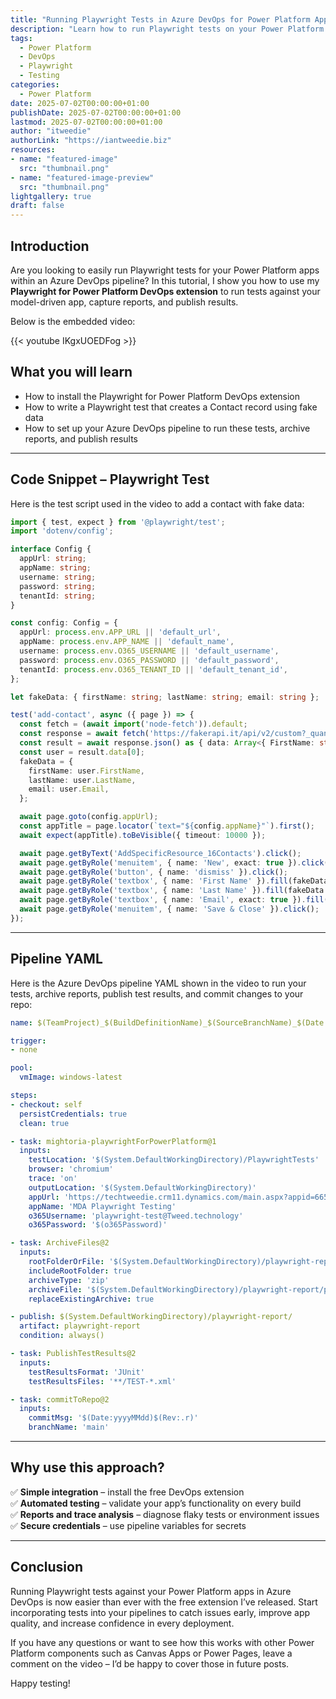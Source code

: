 ```yaml
---
title: "Running Playwright Tests in Azure DevOps for Power Platform Apps"
description: "Learn how to run Playwright tests on your Power Platform model-driven apps using a free Azure DevOps extension. This tutorial walks you through installing the extension, creating a pipeline, and viewing your results with HTML reports and trace analysis."
tags:
  - Power Platform
  - DevOps
  - Playwright
  - Testing
categories:
  - Power Platform
date: 2025-07-02T00:00:00+01:00
publishDate: 2025-07-02T00:00:00+01:00
lastmod: 2025-07-02T00:00:00+01:00
author: "itweedie"
authorLink: "https://iantweedie.biz"
resources:
- name: "featured-image"
  src: "thumbnail.png"
- name: "featured-image-preview"
  src: "thumbnail.png"
lightgallery: true
draft: false
---
```


## Introduction

Are you looking to easily run Playwright tests for your Power Platform apps within an Azure DevOps pipeline? In this tutorial, I show you how to use my **Playwright for Power Platform DevOps extension** to run tests against your model-driven app, capture reports, and publish results.

Below is the embedded video:

<!-- Add your YouTube HTML snippet here -->

{{< youtube IKgxUOEDFog >}}

## What you will learn

- How to install the Playwright for Power Platform DevOps extension
- How to write a Playwright test that creates a Contact record using fake data
- How to set up your Azure DevOps pipeline to run these tests, archive reports, and publish results

---

## Code Snippet – Playwright Test

Here is the test script used in the video to add a contact with fake data:

```typescript
import { test, expect } from '@playwright/test';
import 'dotenv/config';

interface Config {
  appUrl: string;
  appName: string;
  username: string;
  password: string;
  tenantId: string;
}

const config: Config = {
  appUrl: process.env.APP_URL || 'default_url',
  appName: process.env.APP_NAME || 'default_name',
  username: process.env.O365_USERNAME || 'default_username',
  password: process.env.O365_PASSWORD || 'default_password',
  tenantId: process.env.O365_TENANT_ID || 'default_tenant_id',
};

let fakeData: { firstName: string; lastName: string; email: string };

test('add-contact', async ({ page }) => {
  const fetch = (await import('node-fetch')).default;
  const response = await fetch('https://fakerapi.it/api/v2/custom?_quantity=1&FirstName=firstName&LastName=lastName&Email=email');
  const result = await response.json() as { data: Array<{ FirstName: string; LastName: string; Email: string }> };
  const user = result.data[0];
  fakeData = {
    firstName: user.FirstName,
    lastName: user.LastName,
    email: user.Email,
  };

  await page.goto(config.appUrl);
  const appTitle = page.locator(`text="${config.appName}"`).first();
  await expect(appTitle).toBeVisible({ timeout: 10000 });

  await page.getByText('AddSpecificResource_16Contacts').click();
  await page.getByRole('menuitem', { name: 'New', exact: true }).click();
  await page.getByRole('button', { name: 'dismiss' }).click();
  await page.getByRole('textbox', { name: 'First Name' }).fill(fakeData.firstName);
  await page.getByRole('textbox', { name: 'Last Name' }).fill(fakeData.lastName);
  await page.getByRole('textbox', { name: 'Email', exact: true }).fill(fakeData.email);
  await page.getByRole('menuitem', { name: 'Save & Close' }).click();
});
```

---

## Pipeline YAML

Here is the Azure DevOps pipeline YAML shown in the video to run your tests, archive reports, publish test results, and commit changes to your repo:

```yaml
name: $(TeamProject)_$(BuildDefinitionName)_$(SourceBranchName)_$(Date:yyyyMMdd)$(Rev:.r)

trigger:
- none

pool:
  vmImage: windows-latest

steps:
- checkout: self
  persistCredentials: true
  clean: true

- task: mightoria-playwrightForPowerPlatform@1
  inputs:
    testLocation: '$(System.DefaultWorkingDirectory)/PlaywrightTests'
    browser: 'chromium'
    trace: 'on'
    outputLocation: '$(System.DefaultWorkingDirectory)'
    appUrl: 'https://techtweedie.crm11.dynamics.com/main.aspx?appid=6653f9fc-b74b-f011-877a-6045bd0e2fc6'
    appName: 'MDA Playwright Testing'
    o365Username: 'playwright-test@Tweed.technology'
    o365Password: '$(o365Password)'

- task: ArchiveFiles@2
  inputs:
    rootFolderOrFile: '$(System.DefaultWorkingDirectory)/playwright-report'
    includeRootFolder: true
    archiveType: 'zip'
    archiveFile: '$(System.DefaultWorkingDirectory)/playwright-report/playwright-report.zip'
    replaceExistingArchive: true

- publish: $(System.DefaultWorkingDirectory)/playwright-report/
  artifact: playwright-report
  condition: always()

- task: PublishTestResults@2
  inputs:
    testResultsFormat: 'JUnit'
    testResultsFiles: '**/TEST-*.xml'

- task: commitToRepo@2
  inputs:
    commitMsg: '$(Date:yyyyMMdd)$(Rev:.r)'
    branchName: 'main'
```

---

## Why use this approach?

✅ **Simple integration** – install the free DevOps extension  
✅ **Automated testing** – validate your app’s functionality on every build  
✅ **Reports and trace analysis** – diagnose flaky tests or environment issues  
✅ **Secure credentials** – use pipeline variables for secrets

---

## Conclusion

Running Playwright tests against your Power Platform apps in Azure DevOps is now easier than ever with the free extension I’ve released. Start incorporating tests into your pipelines to catch issues early, improve app quality, and increase confidence in every deployment.

If you have any questions or want to see how this works with other Power Platform components such as Canvas Apps or Power Pages, leave a comment on the video – I’d be happy to cover those in future posts.

Happy testing!
